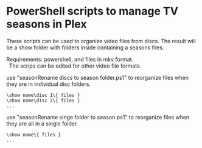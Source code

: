 # PowerShell scripts to manage TV seasons in Plex

These scripts can be used to organize video files from discs. The result will be a show folder with folders inside containing a seasons files.

Requirements: powershell, and files in mkv format.  
&ensp;The scrips can be edited for other video file formats.

use "seasonRename discs to season folder.ps1" to reorganize files when they are in individual disc folders.
```
\show name\disc 1\{ files }
\show name\disc 2\{ files }
...
```
use "seasonRename singe folder to season.ps1" to reorganize files when they are all in a single folder.
```
\show name\{ files }
...
```
